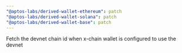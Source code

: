 ```yaml
---
"@aptos-labs/derived-wallet-ethereum": patch
"@aptos-labs/derived-wallet-solana": patch
"@aptos-labs/derived-wallet-base": patch
---
```


Fetch the devnet chain id when x-chain wallet is configured to use the devnet
